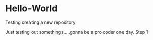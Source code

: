 # Hello-World
Testing creating a new repository

Just testing out somethings.....gonna be a pro coder one day. Step 1
